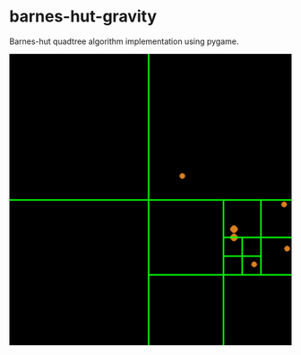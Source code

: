 # barnes-hut-gravity

Barnes-hut quadtree algorithm implementation using pygame.

![demo image](https://github.com/ryanp8/barnes-hut-gravity/blob/main/demo.png?raw=true)
